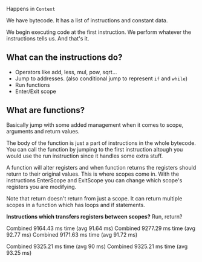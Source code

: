 Happens in `Context`

We have bytecode. It has a list of instructions and constant data.

We begin executing code at the first instruction. We perform whatever the instructions tells us. And that's it.

## What can the instructions do?
- Operators like add, less, mul, pow, sqrt...
- Jump to addresses. (also conditional jump to represent `if` and `while`)
- Run functions
- Enter/Exit scope

## What are functions?
Basically jump with some added management when it comes to scope, arguments and return values.

The body of the function is just a part of instructions in the whole bytecode. You can call the function by jumping to the first instruction altough you would use the run instruction since it handles some extra stuff.

A function will alter registers and when function returns the registers should return to their original values. This is where scopes come in. With the instructions EnterScope and ExitScope you can change which scope's registers you are modifying.

Note that return doesn't return from just a scope. It can return multiple scopes in a function which has loops and if statements.

**Instructions which transfers registers between scopes?**
Run, return?

Combined 9164.43 ms time (avg 91.64 ms)
Combined 9277.29 ms time (avg 92.77 ms)
Combined 9171.63 ms time (avg 91.72 ms)

Combined 9325.21 ms time (avg 90 ms)
Combined 9325.21 ms time (avg 93.25 ms)